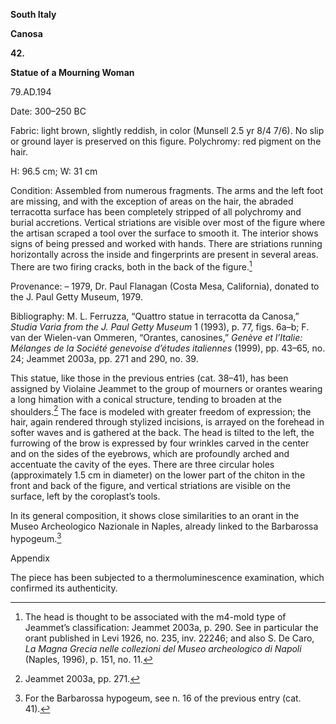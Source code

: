 **South Italy**

**Canosa**

**42.**

**Statue of a Mourning Woman**

79.AD.194

<span class="smcaps">Date: 300–250 BC</span>

<span class="smcaps">Fabric</span>: light brown,
slightly reddish, in color (Munsell 2.5 yr 8/4 7/6). No slip or ground
layer is preserved on this figure. Polychromy: red pigment on the hair.

H: 96.5 cm; W: 31 cm

<span class="smcaps">Condition:</span> Assembled from
numerous fragments. The arms and the left foot are missing, and with the
exception of areas on the hair, the abraded terracotta surface has been
completely stripped of all polychromy and burial accretions. Vertical
striations are visible over most of the figure where the artisan scraped
a tool over the surface to smooth it. The interior shows signs of being
pressed and worked with hands. There are striations running horizontally
across the inside and fingerprints are present in several areas. There
are two firing cracks, both in the back of the figure.[^1]

<span class="smcaps">Provenance</span>: – 1979, Dr.
Paul Flanagan (Costa Mesa, California), donated to the J. Paul Getty
Museum, 1979.

<span class="smcaps">Bibliography:</span> M. L.
Ferruzza, “Quattro statue in terracotta da Canosa,” *Studia Varia from
the J. Paul Getty Museum* 1 (1993), p. 77, figs. 6a–b; F. van der
Wielen-van Ommeren, “Orantes, canosines,” *Genève et l’Italie: Mélanges
de la Société genevoise d’études italiennes* (1999), pp. 43–65, no. 24;
<span class="smcaps">Jeammet</span> 2003a, pp. 271 and
290, no. 39.

This statue, like those in the previous entries (cat. 38–41), has been
assigned by Violaine Jeammet to the group of mourners or orantes wearing
a long himation with a conical structure, tending to broaden at the
shoulders.[^2] The face is modeled with greater freedom of expression;
the hair, again rendered through stylized incisions, is arrayed on the
forehead in softer waves and is gathered at the back. The head is tilted
to the left, the furrowing of the brow is expressed by four wrinkles
carved in the center and on the sides of the eyebrows, which are
profoundly arched and accentuate the cavity of the eyes. There are three
circular holes (approximately 1.5 cm in diameter) on the lower part of
the chiton in the front and back of the figure, and vertical striations
are visible on the surface, left by the coroplast’s tools.

In its general composition, it shows close similarities to an orant in
the Museo Archeologico Nazionale in Naples, already linked to the
Barbarossa hypogeum.[^3]

Appendix

The piece has been subjected to a thermoluminescence examination, which
confirmed its authenticity.

[^1]: The head is thought to be associated with the m4-mold type of
    Jeammet’s classification: <span
    class="smcaps">Jeammet</span> 2003a, p. 290. See
    in particular the orant published in <span
    class="smcaps">Levi</span> 1926, no. 235, inv.
    22246; and also S. De Caro, *La Magna Grecia nelle collezioni del
    Museo archeologico di Napoli* (Naples, 1996), p. 151, no. 11.

[^2]: <span class="smcaps">Jeammet</span> 2003a, pp.
    271.

[^3]: For the Barbarossa hypogeum, see n. 16 of the previous entry (cat.
    41).

